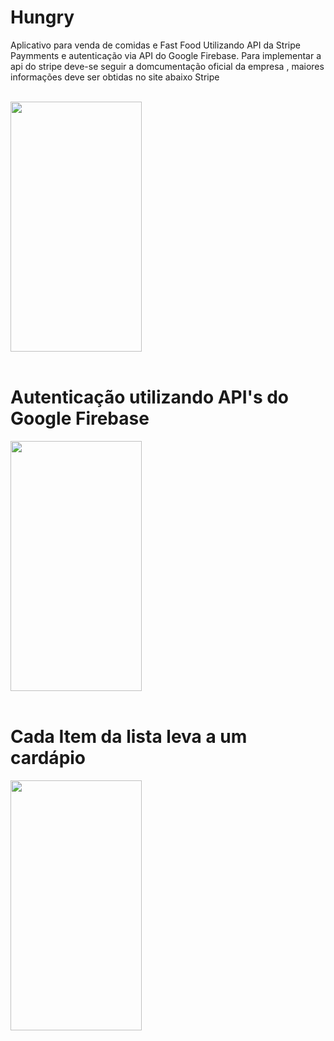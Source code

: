 # Hungry
Aplicativo para venda de comidas e Fast Food
Utilizando API da Stripe Paymments e autenticação via API do Google Firebase.
Para implementar a api do stripe deve-se seguir a domcumentação oficial da empresa , maiores informações deve ser obtidas no site abaixo
<a haref="https://stripe.com/br?utm_campaign=BR_en_Search_Brand_Brand_EXA-15928713321&utm_medium=cpc&utm_source=google&ad_content=575905716902&utm_term=kwd-94834400&utm_matchtype=e&utm_adposition=&utm_device=c">Stripe</a>
</br></br>

<img  src="https://localoeste.com.br/ServidorDocumentos/ucloud/direct/view.php?s=rx&/Screenshot_1625972193.png" height="400" width="210"/><br></br>

<h1> Autenticação utilizando API's do Google Firebase</h1>
<img  src="https://localoeste.com.br/ServidorDocumentos/ucloud/direct/view.php?s=ry&/Screenshot_1625972241.png" height="400" width="210"/><br></br>

<h1>Cada Item da lista leva a um cardápio</h1>
<img  src="https://localoeste.com.br/ServidorDocumentos/ucloud/direct/view.php?s=rw&/Screenshot_1625972187.png" height="400" width="210"/><br></br>
